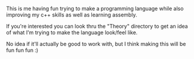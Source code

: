 This is me having fun trying to make a programming language while also improving my c++ skills as well as learning assembly.

If you're interested you can look thru the "Theory" directory to get an idea of what I'm trying to make the language look/feel like.

No idea if it'll actually be good to work with, but I think making this will be fun fun fun :)
